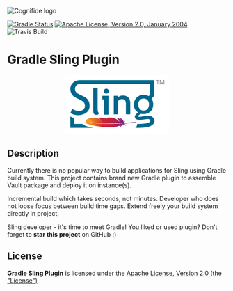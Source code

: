 ![Cognifide logo](docs/cognifide-logo.png)

[![Gradle Status](https://gradleupdate.appspot.com/Cognifide/gradle-sling-plugin/status.svg)](https://gradleupdate.appspot.com/Cognifide/gradle-sling-plugin/status)
[![Apache License, Version 2.0, January 2004](docs/apache-license-badge.svg)](http://www.apache.org/licenses/)
![Travis Build](https://travis-ci.org/Cognifide/gradle-sling-plugin.svg?branch=develop)

# Gradle Sling Plugin

<p align="center">
  <img src="docs/sling-logo.png" alt="Sling Logo"/>
</p>

## Description

Currently there is no popular way to build applications for Sling using Gradle build system. This project contains brand new Gradle plugin to assemble Vault package and deploy it on instance(s).

Incremental build which takes seconds, not minutes. Developer who does not loose focus between build time gaps. Extend freely your build system directly in project. 

Sling developer - it's time to meet Gradle! You liked or used plugin? Don't forget to **star this project** on GitHub :)

## License

**Gradle Sling Plugin** is licensed under the [Apache License, Version 2.0 (the "License")](https://www.apache.org/licenses/LICENSE-2.0.txt)
